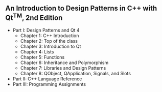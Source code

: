 ## An Introduction to Design Patterns in C++ with Qt<sup>TM</sup>, 2nd Edition

* Part I: Design Patterns and Qt 4
    - Chapter 1: C++ Introduction
    - Chapter 2: Top of the class
    - Chapter 3: Introduction to Qt
    - Chapter 4: Lists
    - Chapter 5: Functions
    - Chapter 6: Inheritance and Polymorphism
    - Chapter 7: Libraries and Design Patterns
    - Chapter 8: QObject, QApplication, Signals, and Slots
* Part II: C++ Language Reference
* Part III: Programming Assignments